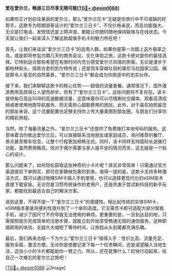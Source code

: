 **爱在爱尔兰，畅游三日尽享无限可能[[TG💪+ @esim1088](https://t.me/s/esim1088)]**

如果你正计划前往美丽的爱尔兰，那么“爱尔兰花卡”无疑是你旅行中不可或缺的好帮手。这款专为短期游客设计的“爱尔兰三日卡”，不仅价格亲民，而且功能强大，无论是打电话、发短信还是上网冲浪，都能让你随时随地保持联络与在线状态。今天就让我们一起来深入了解这款超值手机卡的魅力所在吧！

首先，让我们来谈谈“爱尔兰三日卡”的适用人群。如果你是第一次踏上这片翡翠之岛，或是即将参加为期几天的商务会议、文化体验之旅，这款卡绝对是你的最佳选择。它特别适合那些希望在有限时间内充分感受爱尔兰风情的旅客。无论是漫步于都柏林街头，探索古老的凯尔特传说；还是驾车穿越壮丽的康尼马拉国家公园，捕捉那令人窒息的自然美景，“爱尔兰三日卡”都会成为你旅途中的忠实伙伴。

接下来，我们来聊聊这款卡的核心优势——超值的流量套餐。通常情况下，国外漫游费用高昂得让人望而却步，但有了“爱尔兰三日卡”，这些问题将不复存在。该卡提供每日高达5GB的高速数据流量，这意味着你可以尽情刷社交媒体、观看高清视频或者使用地图导航服务，而无需担心超额费用的困扰。此外，对于喜欢拍照留念的朋友来说，这个流量配置也足够支持你上传大量美图到朋友圈，与朋友们分享你的精彩旅程。

当然，除了海量流量之外，“爱尔兰三日卡”还提供了免费拨打本地号码的服务。这意味着当你抵达爱尔兰后，可以直接联系当地朋友或家庭成员，询问推荐的餐厅、景点甚至租车信息，让整个行程更加顺畅无忧。同时，该卡同样支持国际长途拨打功能，虽然费用略高，但对于偶尔需要与家人报平安的情况而言，这无疑是一个贴心的设计。

那么问题来了，如何轻松获取这张神奇的小卡片呢？其实非常简单！只需通过官方渠道提前下单购买，即可在家静候包裹的到来。值得一提的是，这款卡支持多种激活方式，既可以通过物理SIM卡插入手机使用，也可以选择更现代化的eSIM技术直接下载安装。无论你是习惯传统操作的老用户，还是热衷于尝试新科技的新手玩家，都能找到最适合自己的解决方案。

说到这里，不得不提一下“爱尔兰三日卡”的便捷性。相比起传统的实体SIM卡，eSIM版本更是将便利性提升到了一个新的高度。它无需剪卡即可适配大部分智能手机，减少了因尺寸不符导致无法使用的麻烦。更重要的是，一旦到达目的地，只需按照提示完成简单的注册步骤，就能立刻开始享受畅通无阻的通信服务。这种即插即用的体验，无疑大大缩短了等待时间，让旅程从头到尾都充满乐趣。

最后，我们再来总结一下为什么“爱尔兰三日卡”值得入手：性价比高、流量充足、服务全面、激活方便。无论你是想要记录下每一个珍贵瞬间，还是渴望融入当地生活，这张小小的卡片都能助你一臂之力。所以，还在犹豫什么？赶快行动起来，给自己一次难忘的爱尔兰之旅吧！

[[TG💪+ @esim1088](https://t.me/s/esim1088) ![Image](https://i.postimg.cc/4NQfJmqS/Snipaste-2025-05-13-00-14-12.png)]